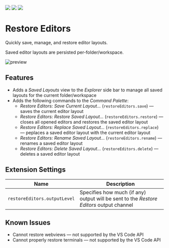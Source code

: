 [![](https://vsmarketplacebadges.dev/version-short/amodio.restore-editors.svg)](https://marketplace.visualstudio.com/items?itemName=amodio.restore-editors)
[![](https://vsmarketplacebadges.dev/installs-short/amodio.restore-editors.svg)](https://marketplace.visualstudio.com/items?itemName=amodio.restore-editors)
[![](https://vsmarketplacebadges.dev/rating-short/amodio.restore-editors.svg)](https://marketplace.visualstudio.com/items?itemName=amodio.restore-editors)

# Restore Editors

Quickly save, manage, and restore editor layouts.

Saved editor layouts are persisted per-folder/workspace.

![preview](https://raw.githubusercontent.com/eamodio/vscode-restore-editors/main/images/preview.gif)

## Features

- Adds a _Saved Layouts_ view to the _Explorer_ side bar to manage all saved layouts for the current folder/workspace
- Adds the following commands to the _Command Palette_:
  - _Restore Editors: Save Current Layout..._ (`restoreEditors.save`) &mdash; saves the current editor layout
  - _Restore Editors: Restore Saved Layout..._ (`restoreEditors.restore`) &mdash; closes all opened editors and restores the saved editor layout
  - _Restore Editors: Replace Saved Layout..._ (`restoreEditors.replace`) &mdash; peplaces a saved editor layout with the current editor layout
  - _Restore Editors: Rename Saved Layout..._ (`restoreEditors.rename`) &mdash; renames a saved editor layout
  - _Restore Editors: Delete Saved Layout..._ (`restoreEditors.delete`) &mdash; deletes a saved editor layout

## Extension Settings

| Name                         | Description                                                                             |
| ---------------------------- | --------------------------------------------------------------------------------------- |
| `restoreEditors.outputLevel` | Specifies how much (if any) output will be sent to the _Restore Editors_ output channel |

## Known Issues

- Cannot restore webviews &mdash; not supported by the VS Code API
- Cannot properly restore terminals &mdash; not supported by the VS Code API
